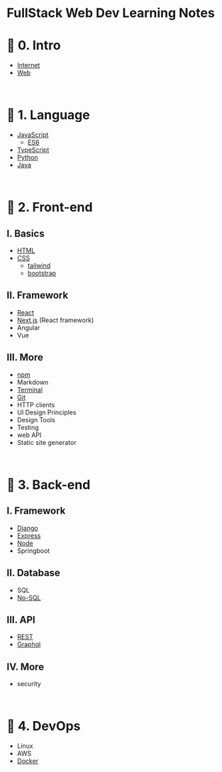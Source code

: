 # FullStack Web Dev Learning Notes

# 🌷 0. Intro

- [Internet](/0.%20Intro/Internet.md)
- [Web](/0.%20Intro/Web.md)

<br>

# 🌷 1. Language

- [JavaScript](/1.%20Language/JavaScript.md)
  - [ES6](/1.%20Language/ES6.md)
- [TypeScript](/1.%20Language/TypeScript.md)
- [Python](/1.%20Language/Python.md)
- [Java](/1.%20Language/Java.md)

<br>

# 🌷 2. Front-end

## I. Basics

- [HTML](/2.%20Front-end/HTML.md)
- [CSS](/2.%20Front-end/CSS.md)
  - [tailwind](/2.%20Front-end/tailwind.md)
  - [bootstrap](/2.%20Front-end/bootstrap.md)

## II. Framework

- [React](/2.%20Front-end/React.md)
- [Next.js](/2.%20Front-end/Nextjs.md) (React framework)
- Angular
- Vue

## III. More

- [npm](/2.%20Front-end/npm.md)
- Markdown
- [Terminal](/2.%20Front-end/terminal.md)
- [Git](/2.%20Front-end/git.md)
- HTTP clients
- UI Design Principles
- Design Tools
- Testing
- web API
- Static site generator

<br>

# 🌷 3. Back-end

## I. Framework

- [Django](/3.%20Back-end/Django.md)
- [Express](/3.%20Back-end/Express.md)
- [Node](/3.%20Back-end/Node.md)
- Springboot

## II. Database

- SQL
- [No-SQL](/3.%20Back-end/no-sql.md)

## III. API

- [REST](/3.%20Back-end/REST.md)
- [Graphql](/3.%20Back-end/Graphql.md)

## IV. More

- security

<br>

# 🌷 4. DevOps

- Linux
- AWS
- [Docker](/4.%20DevOps/Docker.md)

<br>
